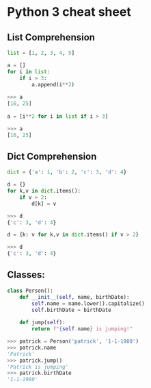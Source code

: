 # Python 3 cheat sheet

## List Comprehension

```python
list = [1, 2, 3, 4, 5]

a = []
for i in list:
    if i > 3:
        a.append(i**2)
        
>>> a
[16, 25]
        
a = [i**2 for i in list if i > 3]

>>> a
[16, 25]

```

## Dict Comprehension

```python
dict = {'a': 1, 'b': 2, 'c': 3, 'd': 4}

d = {}
for k,v in dict.items():
    if v > 2:
        d[k] = v

>>> d
{'c': 3, 'd': 4}

d = {k: v for k,v in dict.items() if v > 2}

>>> d
{'c': 3, 'd': 4}

```

## Classes:

```python
class Person():
    def __init__(self, name, birthDate):
        self.name = name.lower().capitalize()
        self.birthDate = birthDate
        
    def jump(self):    
        return f"{self.name} is jumping!"
```

```python
>>> patrick = Person('patrick', '1-1-1980')
>>> patrick.name
'Patrick'
>>> patrick.jump()
'Patrick is jumping'
>>> patrick.birthDate
'1-1-1980'
```
